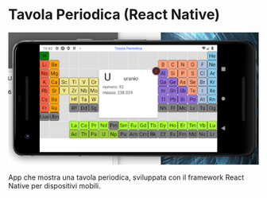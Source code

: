 # Tavola Periodica (React Native)

<img src='/assets/app.png'>

App che mostra una tavola periodica, sviluppata con il framework React Native per dispositivi mobili.

